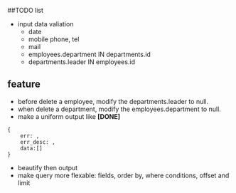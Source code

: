 ##TODO list
- input data valiation
    - date
    - mobile phone, tel
    - mail
    - employees.department IN departments.id
    - departments.leader IN employees.id


## feature
- before delete a employee, modify the departments.leader to null.
- when delete a department, modify the employees.department to null.
- make a uniform output like **[DONE]**

````
{
    err: , 
    err_desc: , 
    data:[]
}
````

- beautify then output
- make query more flexable: fields, order by, where conditions, offset and limit


